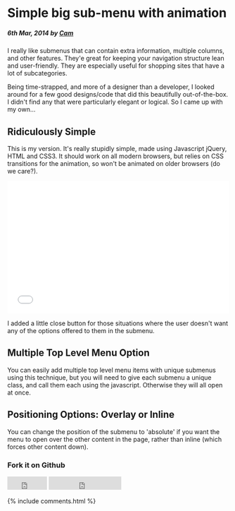 # Simple big sub-menu with animation

##### 6th Mar, 2014 by [Cam][1]

I really like submenus that can contain extra information, multiple columns, and other features. They'e great for keeping your navigation structure lean and user-friendly. They are especially useful for shopping sites that have a lot of subcategories.

Being time-strapped, and more of a designer than a developer, I looked around for a few good designs/code that did this beautifully out-of-the-box. I didn't find any that were particularly elegant or logical. So I came up with my own...

## Ridiculously Simple

This is my version. It's really stupidly simple, made using Javascript jQuery, HTML and CSS3. It should work on all modern browsers, but relies on CSS transitions for the animation, so won't be animated on older browsers (do we care?).

<iframe width="100%" height="300" src="//jsfiddle.net/cam/UFQW9/1054/embedded/" allowfullscreen="allowfullscreen" allowpaymentrequest frameborder="0"></iframe>

I added a little close button for those situations where the user doesn't want any of the options offered to them in the submenu.

## Multiple Top Level Menu Option

You can easily add multiple top level menu items with unique submenus using this technique, but you will need to give each submenu a unique class, and call them each using the javascript. Otherwise they will all open at once.

## Positioning Options: Overlay or Inline

You can change the position of the submenu to 'absolute' if you want the menu to open over the other content in the page, rather than inline (which forces other content down).

### Fork it on Github

<iframe src="http://ghbtns.com/github-btn.html?user=cam&amp;repo=simple-sub-menu&amp;type=fork&amp;count=false&amp;size=large" allowtransparency="true" frameborder="0" scrolling="0" width="90" height="30" style="margin:0;padding:0;"></iframe>
<iframe src="http://ghbtns.com/github-btn.html?user=cam&amp;type=follow&amp;count=false&amp;size=large" allowtransparency="true" frameborder="0" scrolling="0" width="165" height="30" style="margin:0;padding:0;"></iframe>
<br>

[1]: https://plus.google.com/+CamGould?rel=author

{% include comments.html %}
